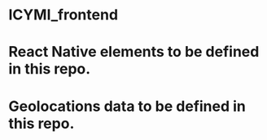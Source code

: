 # ICYMI_frontend

# React Native elements to be defined in this repo. 
# Geolocations data to be defined in this repo. 
